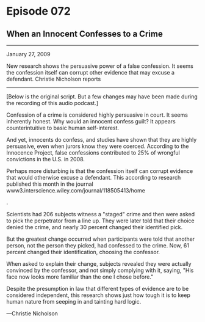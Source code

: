 # Episode 072

## When an Innocent Confesses to a Crime

---

January 27, 2009

New research shows the persuasive power of a false confession. It seems the confession itself can corrupt other evidence that may excuse a defendant. Christie Nicholson reports

---

[Below is the original script. But a few changes may have been made during the recording of this audio podcast.]

Confession of a crime is considered highly persuasive in court. It seems inherently honest. Why would an innocent confess guilt? It appears counterintuitive to basic human self-interest.

And yet, innocents do confess, and studies have shown that they are highly persuasive, even when jurors know they were coerced. According to the Innocence Project, false confessions contributed to 25% of wrongful convictions in the U.S. in 2008.

Perhaps more disturbing is that the confession itself can corrupt evidence that would otherwise excuse a defendant. This according to research published this month in the journal www3.interscience.wiley.com/journal/118505413/home

.

Scientists had 206 subjects witness a "staged" crime and then were asked to pick the perpetrator from a line up. They were later told that their choice denied the crime, and nearly 30 percent changed their identified pick.

But the greatest change occurred when participants were told that another person, not the person they picked, had confessed to the crime. Now, 61 percent changed their identification, choosing the confessor.

When asked to explain their change, subjects revealed they were actually convinced by the confessor, and not simply complying with it, saying, "His face now looks more familiar than the one I chose before."

Despite the presumption in law that different types of evidence are to be considered independent, this research shows just how tough it is to keep human nature from seeping in and tainting hard logic.

—Christie Nicholson

